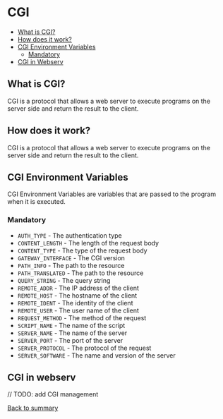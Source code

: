 # CGI

- [What is CGI?](#what-is-cgi)
- [How does it work?](#how-does-it-work)
- [CGI Environment Variables](#cgi-environment-variables)
  - [Mandatory](#mandatory)
- [CGI in Webserv](#cgi-in-webserv)

## What is CGI?

CGI is a protocol that allows a web server to execute programs on the server side and return the result to the client.

## How does it work?

CGI is a protocol that allows a web server to execute programs on the server side and return the result to the client.

## CGI Environment Variables

CGI Environment Variables are variables that are passed to the program when it is executed.

### Mandatory

- `AUTH_TYPE` - The authentication type
- `CONTENT_LENGTH` - The length of the request body
- `CONTENT_TYPE` - The type of the request body
- `GATEWAY_INTERFACE` - The CGI version
- `PATH_INFO` - The path to the resource
- `PATH_TRANSLATED` - The path to the resource
- `QUERY_STRING` - The query string
- `REMOTE_ADDR` - The IP address of the client
- `REMOTE_HOST` - The hostname of the client
- `REMOTE_IDENT` - The identity of the client
- `REMOTE_USER` - The user name of the client
- `REQUEST_METHOD` - The method of the request
- `SCRIPT_NAME` - The name of the script
- `SERVER_NAME` - The name of the server
- `SERVER_PORT` - The port of the server
- `SERVER_PROTOCOL` - The protocol of the request
- `SERVER_SOFTWARE` - The name and version of the server

## CGI in webserv

// TODO: add CGI management

[Back to summary](../SUMMARY.md)